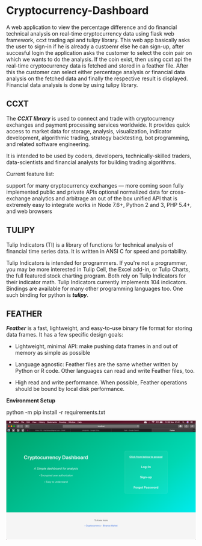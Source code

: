 # Cryptocurrency-Dashboard

  A web application to view the percentage difference and do financial technical analysis on real-time cryptocurrency data using flask web framework, ccxt trading api and tulipy library. 
  This web app basically asks the user to sign-in if he is already a custoemr else he can sign-up, after succesful login the application asks the customer to select the coin pair on which we wants to do the analysis. If the coin exist, then using ccxt api the real-time cryptocurrency data is fetched and stored in a feather file. After this the customer can select either percentage analysis or financial data analysis on the fetched data and finally the respective result is displayed. Financial data analysis is done by using tulipy library.


## CCXT

  The ***CCXT library*** is used to connect and trade with cryptocurrency exchanges and payment processing services worldwide. It provides quick access to market data for storage, analysis, visualization, indicator development, algorithmic trading, strategy backtesting, bot programming, and related software engineering.

  It is intended to be used by coders, developers, technically-skilled traders, data-scientists and financial analysts for building trading algorithms.

  Current feature list:

  support for many cryptocurrency exchanges — more coming soon
  fully implemented public and private APIs
  optional normalized data for cross-exchange analytics and arbitrage
  an out of the box unified API that is extremely easy to integrate
  works in Node 7.6+, Python 2 and 3, PHP 5.4+, and web browsers

## TULIPY

  Tulip Indicators (TI) is a library of functions for technical analysis of financial time series data. It is written in ANSI C for speed and portability.

  Tulip Indicators is intended for programmers. If you're not a programmer, you may be more interested in Tulip Cell, the Excel add-in, or Tulip Charts, the full featured stock charting program. Both rely on Tulip Indicators for their indicator math. Tulip Indicators currently implements 104 indicators. Bindings are available for many other programming languages too. One such binding for python is ***tulipy***.


## FEATHER

  ***Feather*** is a fast, lightweight, and easy-to-use binary file format for storing data frames. It has a few specific design goals:

  * Lightweight, minimal API: make pushing data frames in and out of memory as simple as possible

  * Language agnostic: Feather files are the same whether written by Python or R code. Other languages can read and write Feather files, too.

  * High read and write performance. When possible, Feather operations should be bound by local disk performance.

**Environment Setup**

python -m pip install -r requirements.txt

![Screenshot](screenshots/home.png)
